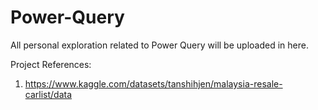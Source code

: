 # Power-Query
All personal exploration related to Power Query will be uploaded in here.

Project References:
1. https://www.kaggle.com/datasets/tanshihjen/malaysia-resale-carlist/data
